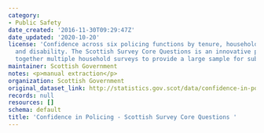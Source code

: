 ```yaml
---
category:
- Public Safety
date_created: '2016-11-30T09:29:47Z'
date_updated: '2020-10-20'
license: 'Confidence across six policing functions by tenure, household type, sex
  and disability. The Scottish Survey Core Questions is an innovative project drawing
  together multiple household surveys to provide a large sample for subnational analysis. '
maintainer: Scottish Government
notes: <p>manual extraction</p>
organization: Scottish Government
original_dataset_link: http://statistics.gov.scot/data/confidence-in-policing-sscq
records: null
resources: []
schema: default
title: 'Confidence in Policing - Scottish Survey Core Questions '
---
```

